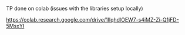 TP done on colab (issues with the libraries setup locally)

https://colab.research.google.com/drive/1lIqhdlOEW7-s4iMZ-Zi-Q1jFD-5MsxYI
